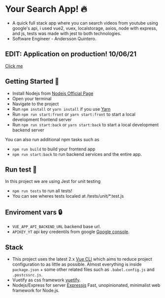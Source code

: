 # Your Search App! 🔥
- A quick full stack app where you can search videos from youtube using google's api, i used vue2, vuex, localstorage, axios, node with express, and js, tests was made with jest to both technologies.
- Software Engineer - Andersson Quintero.

## EDIT: Application on production! 10/06/21
[Click me](https://your-search.herokuapp.com/)

## Getting Started 📝 
- Install Nodejs from [Nodejs Official Page](https://nodejs.org/en/)
- Open your terminal
- Navigate to the project
- Run `npm install` or `yarn install` if you use [Yarn](https://yarnpkg.com/en/)
- Run `npm run start:front` or `yarn start:front` to start a local development frontend server 
- Run `npm run start:back` or `yarn start:back` to start a local development backend server 

You can also run additional npm tasks such as
- `npm run build` to build your frontend app
- `npm run start:back` to run backend services and the entire app.

## Run test 📝
In this project we are using Jest for unit testing
- `npm run tests` to run all tests!
- You can see wheres tests localed at /tests/unit/*.test.js

## Enviroment vars 🔒 
- `VUE_APP_API_BACKEND_URL` backend base url.
- `APIKEY_YT` api key credentils from google [Google console](https://console.cloud.google.com/).

## Stack
- This project uses the latest 2.x [Vue CLI](https://github.com/vuejs/vue-cli) which aims to reduce project configuration
to as little as possible. Almost everything is inside `package.json` + some other related files such as
`.babel.config.js` and `.postcssrc.js`.
- Vuetify as css framework [vuetify](https://vuetifyjs.com/).
- Nodejs/Express for server [Expressjs](https://expressjs.com/) Fast, unopinionated, minimalist web framework for Node.js.





